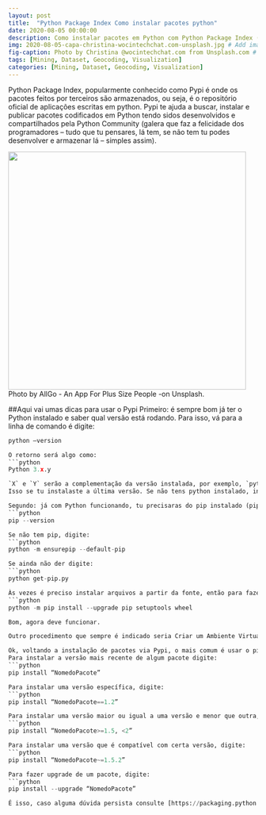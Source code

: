 ```yaml
---
layout: post
title:  "Python Package Index Como instalar pacotes python"
date: 2020-08-05 00:00:00
description: Como instalar pacotes em Python com Python Package Index (pypi)
img: 2020-08-05-capa-christina-wocintechchat.com-unsplash.jpg # Add image post (optional)
fig-caption: Photo by Christina @wocintechchat.com from Unsplash.com # Add figcaption (optional)
tags: [Mining, Dataset, Geocoding, Visualization]
categories: [Mining, Dataset, Geocoding, Visualization]
---
```


Python Package Index, popularmente conhecido como Pypi é onde os pacotes feitos por terceiros são armazenados, ou seja, é o repositório oficial de aplicações escritas em python. Pypi te ajuda a buscar, instalar e publicar pacotes codificados em Python tendo sidos desenvolvidos e compartilhados pela Python Community (galera que faz a felicidade dos programadores – tudo que tu pensares, lá tem, se não tem tu podes desenvolver e armazenar lá – simples assim).

<div style="width: 600px;">
 <a href="/assets/img/2020-08/2020-08-05-pypi.png"> <img src="/assets/img/2020-08/2020-08-05-pypi.png" width="480px"></a>
</div>
Photo by AllGo - An App For Plus Size People -on Unsplash.

##Aqui vai umas dicas para usar o Pypi
Primeiro: é sempre bom já ter o Python instalado e saber qual versão está rodando. Para isso, vá para a linha de comando é digite:
```python
python –version

O retorno será algo como:
```python
Python 3.x.y

`X` e `Y` serão a complementação da versão instalada, por exemplo, `python 3.8.0`.
Isso se tu instalaste a última versão. Se não tens python instalado, instale a última versão que estará disponível em [python.org] (https://python.org/).

Segundo: já com Python funcionando, tu precisaras do pip instalado (pip é a ferramenta mais pop para instalar os pacotes python, sem ela, não rola, literalmente). Na linha de comando digite:
```python
pip --version

Se não tem pip, digite:
```python
python -m ensurepip --default-pip

Se ainda não der digite:
```python
python get-pip.py

Às vezes é preciso instalar arquivos a partir da fonte, então para fazer um trabalho mais completo digite:
```python
python -m pip install --upgrade pip setuptools wheel

Bom, agora deve funcionar.

Outro procedimento que sempre é indicado seria Criar um Ambiente Virtual, mas isso fica para outro post.

Ok, voltando a instalação de pacotes via Pypi, o mais comum é usar o pip para instalar os pacotes armazenados no Pypi.
Para instalar a versão mais recente de algum pacote digite:
```python
pip install “NomedoPacote”

Para instalar uma versão específica, digite:
```python
pip install “NomedoPacote==1.2”

Para instalar uma versão maior ou igual a uma versão e menor que outra, digite:
```python
pip install “NomedoPacote>=1.5, <2”

Para instalar uma versão que é compatível com certa versão, digite:
```python
pip install “NomedoPacote~=1.5.2”

Para fazer upgrade de um pacote, digite:
```python
pip install --upgrade “NomedoPacote”

É isso, caso alguma dúvida persista consulte [https://packaging.python.org/tutorials/installing-packages/]( https://packaging.python.org/tutorials/installing-packages/)
